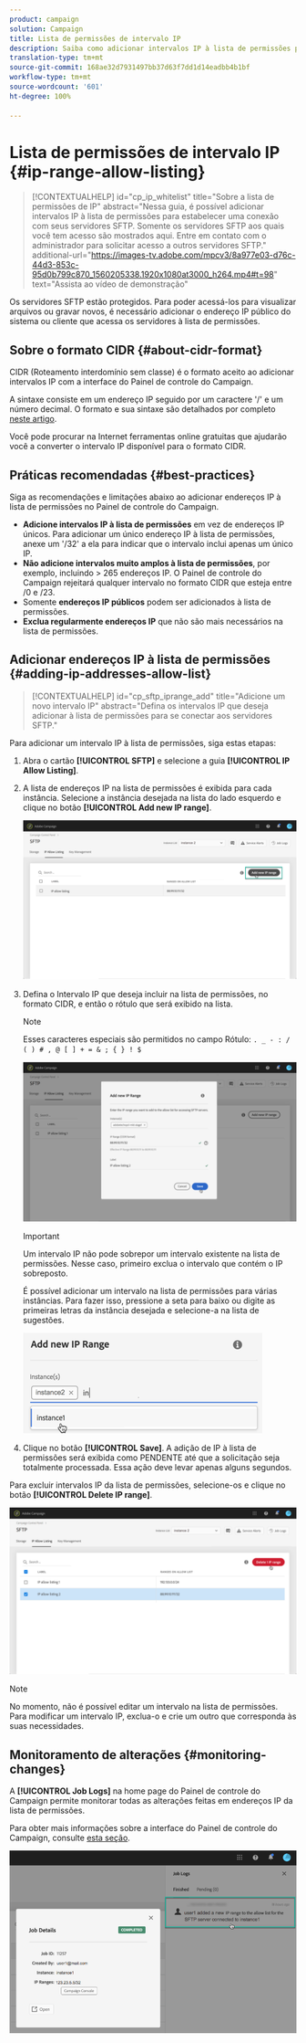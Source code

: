 ```yaml
---
product: campaign
solution: Campaign
title: Lista de permissões de intervalo IP
description: Saiba como adicionar intervalos IP à lista de permissões para acesso de servidores SFTP
translation-type: tm+mt
source-git-commit: 168ae32d7931497bb37d63f7dd1d14eadbb4b1bf
workflow-type: tm+mt
source-wordcount: '601'
ht-degree: 100%

---
```



# Lista de permissões de intervalo IP {#ip-range-allow-listing}

>[!CONTEXTUALHELP]
>id="cp_ip_whitelist"
>title="Sobre a lista de permissões de IP"
>abstract="Nessa guia, é possível adicionar intervalos IP à lista de permissões para estabelecer uma conexão com seus servidores SFTP. Somente os servidores SFTP aos quais você tem acesso são mostrados aqui. Entre em contato com o administrador para solicitar acesso a outros servidores SFTP."
>additional-url="https://images-tv.adobe.com/mpcv3/8a977e03-d76c-44d3-853c-95d0b799c870_1560205338.1920x1080at3000_h264.mp4#t=98" text="Assista ao vídeo de demonstração"

Os servidores SFTP estão protegidos. Para poder acessá-los para visualizar arquivos ou gravar novos, é necessário adicionar o endereço IP público do sistema ou cliente que acessa os servidores à lista de permissões.

## Sobre o formato CIDR {#about-cidr-format}

CIDR (Roteamento interdomínio sem classe) é o formato aceito ao adicionar intervalos IP com a interface do Painel de controle do Campaign.

A sintaxe consiste em um endereço IP seguido por um caractere &#39;/&#39; e um número decimal. O formato e sua sintaxe são detalhados por completo [neste artigo](https://whatismyipaddress.com/cidr).

Você pode procurar na Internet ferramentas online gratuitas que ajudarão você a converter o intervalo IP disponível para o formato CIDR.

## Práticas recomendadas {#best-practices}

Siga as recomendações e limitações abaixo ao adicionar endereços IP à lista de permissões no Painel de controle do Campaign.

* **Adicione intervalos IP à lista de permissões** em vez de endereços IP únicos. Para adicionar um único endereço IP à lista de permissões, anexe um &#39;/32&#39; a ela para indicar que o intervalo inclui apenas um único IP.
* **Não adicione intervalos muito amplos à lista de permissões**, por exemplo, incluindo > 265 endereços IP. O Painel de controle do Campaign rejeitará qualquer intervalo no formato CIDR que esteja entre /0 e /23.
* Somente **endereços IP públicos** podem ser adicionados à lista de permissões.
* **Exclua regularmente endereços IP** que não são mais necessários na lista de permissões.

## Adicionar endereços IP à lista de permissões {#adding-ip-addresses-allow-list}

>[!CONTEXTUALHELP]
>id="cp_sftp_iprange_add"
>title="Adicione um novo intervalo IP"
>abstract="Defina os intervalos IP que deseja adicionar à lista de permissões para se conectar aos servidores SFTP."

Para adicionar um intervalo IP à lista de permissões, siga estas etapas:

1. Abra o cartão **[!UICONTROL SFTP]** e selecione a guia **[!UICONTROL IP Allow Listing]**.
1. A lista de endereços IP na lista de permissões é exibida para cada instância. Selecione a instância desejada na lista do lado esquerdo e clique no botão **[!UICONTROL Add new IP range]**.

   ![](assets/control_panel_add_range.png)

1. Defina o Intervalo IP que deseja incluir na lista de permissões, no formato CIDR, e então o rótulo que será exibido na lista.

   >[!NOTE]
   >
   >Esses caracteres especiais são permitidos no campo Rótulo:
   > `. _ - : / ( ) # , @ [ ] + = & ; { } ! $`

   ![](assets/control_panel_add_range2.png)

   >[!IMPORTANT]
   >
   >Um intervalo IP não pode sobrepor um intervalo existente na lista de permissões. Nesse caso, primeiro exclua o intervalo que contém o IP sobreposto.
   >
   >É possível adicionar um intervalo na lista de permissões para várias instâncias. Para fazer isso, pressione a seta para baixo ou digite as primeiras letras da instância desejada e selecione-a na lista de sugestões.

   ![](assets/control_panel_add_range3.png)

1. Clique no botão **[!UICONTROL Save]**. A adição de IP à lista de permissões será exibida como PENDENTE até que a solicitação seja totalmente processada. Essa ação deve levar apenas alguns segundos.

Para excluir intervalos IP da lista de permissões, selecione-os e clique no botão **[!UICONTROL Delete IP range]**.

![](assets/control_panel_delete_range2.png)

>[!NOTE]
>
>No momento, não é possível editar um intervalo na lista de permissões. Para modificar um intervalo IP, exclua-o e crie um outro que corresponda às suas necessidades.

## Monitoramento de alterações {#monitoring-changes}

A **[!UICONTROL Job Logs]** na home page do Painel de controle do Campaign permite monitorar todas as alterações feitas em endereços IP da lista de permissões.

Para obter mais informações sobre a interface do Painel de controle do Campaign, consulte [esta seção](../../discover/using/discovering-the-interface.md).

![](assets/control_panel_ip_log.png)
